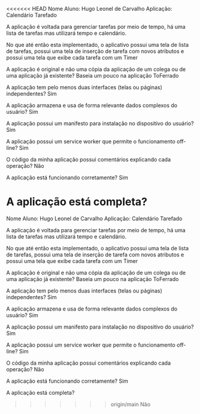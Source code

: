 <<<<<<< HEAD
Nome Aluno: Hugo Leonel de Carvalho
Aplicação: Calendário Tarefado

A aplicação é voltada para gerenciar tarefas por meio de tempo, há uma lista de tarefas mas utilizará tempo e calendário.

No que até então esta implementado, o aplicativo possui uma  tela de lista de tarefas, possui uma tela de inserção de tarefa com novos atributos e possui uma tela que exibe cada tarefa com um Timer


A aplicação é original e não uma cópia da aplicação de um colega ou de uma aplicação já existente?
Baseia um pouco na aplicação ToFerrado

A aplicação tem pelo menos duas interfaces (telas ou páginas) independentes?
Sim

A aplicação armazena e usa de forma relevante dados complexos do usuário?
Sim

A aplicação possui um manifesto para instalação no dispositivo do usuário?
Sim

A aplicação possui um service worker que permite o funcionamento off-line?
Sim

O código da minha aplicação possui comentários explicando cada operação?
Não

A aplicação está funcionando corretamente?
Sim

A aplicação está completa?
=======
Nome Aluno: Hugo Leonel de Carvalho
Aplicação: Calendário Tarefado

A aplicação é voltada para gerenciar tarefas por meio de tempo, há uma lista de tarefas mas utilizará tempo e calendário.

No que até então esta implementado, o aplicativo possui uma  tela de lista de tarefas, possui uma tela de inserção de tarefa com novos atributos e possui uma tela que exibe cada tarefa com um Timer


A aplicação é original e não uma cópia da aplicação de um colega ou de uma aplicação já existente?
Baseia um pouco na aplicação ToFerrado

A aplicação tem pelo menos duas interfaces (telas ou páginas) independentes?
Sim

A aplicação armazena e usa de forma relevante dados complexos do usuário?
Sim

A aplicação possui um manifesto para instalação no dispositivo do usuário?
Sim

A aplicação possui um service worker que permite o funcionamento off-line?
Sim

O código da minha aplicação possui comentários explicando cada operação?
Não

A aplicação está funcionando corretamente?
Sim

A aplicação está completa?
>>>>>>> origin/main
Não